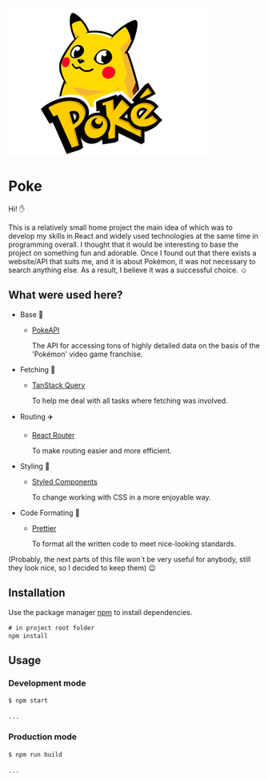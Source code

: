 
![PokeLogo](src/images/PokeLogoVerticalSmall.webp)

# Poke

Hi! :hand:

This is a relatively small home project the main idea of which was to develop my skills in React and widely used
technologies at the same time in programming overall. I thought that it would be interesting to base the project on
something fun and adorable. Once I found out that there exists a website/API that suits me, and it is about Pokémon,
it was not necessary to search anything else. As a result, I believe it was a successful choice. :relaxed:  

## What were used here?

- Base :muscle:
  - [PokeAPI](https://pokeapi.co/ "PokeAPI Homepage")

    The API for accessing tons of highly detailed data on the basis of the 'Pokémon' video game franchise.


- Fetching :fishing_pole_and_fish:
  - [TanStack Query](https://tanstack.com/query/latest "TanStack Query Homepage")

    To help me deal with all tasks where fetching was involved.

    
- Routing :airplane:
  - [React Router](https://reactrouter.com/en/main "React Router Homepage")

    To make routing easier and more efficient.


- Styling :shirt:
  - [Styled Components](https://styled-components.com/ "Styled Components Homepage")

    To change working with CSS in a more enjoyable way. 

 
- Code Formating :triangular_ruler:
  - [Prettier](https://prettier.io/ "Prettier Homepage")

    To format all the written code to meet nice-looking standards.


(Probably, the next parts of this file won`t be very useful for anybody, still they look nice, so I decided to keep them) :wink:

## Installation

Use the package manager [npm](https://nodejs.org/en/download) to install dependencies.

```shell
# in project root folder
npm install
```

## Usage

### Development mode
```shell
$ npm start

...
```

### Production mode
```shell
$ npm run build

...
```
